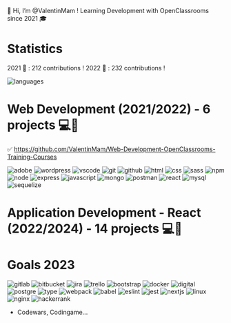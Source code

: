 👋 Hi, I’m @ValentinMam ! 
Learning Development with OpenClassrooms since 2021 🎓

# Statistics
2021 📅 : 212 contributions !
2022 📅 : 232 contributions !

![languages](https://user-images.githubusercontent.com/82659102/164913953-af875259-779c-49c0-8f27-f4b1a19a5024.svg)

# Web Development (2021/2022) - 6 projects 💻🎯 
✅ https://github.com/ValentinMam/Web-Development-OpenClassrooms-Training-Courses

![adobe](https://user-images.githubusercontent.com/82659102/164915055-c929eab8-280e-43f1-984f-7255e40219fc.svg)
![wordpress](https://user-images.githubusercontent.com/82659102/164915005-e2577f4e-f0d3-4456-877d-859e2c5baf3f.svg)
![vscode](https://user-images.githubusercontent.com/82659102/164914980-d6e652b6-80ac-4b92-92e5-560f1d836607.svg)
![git](https://user-images.githubusercontent.com/82659102/164914559-9da66e0e-4d8e-4d35-8f8f-cfead9ccc7a6.svg)
![github](https://user-images.githubusercontent.com/82659102/164914561-4d9c10a2-62af-4166-9c0b-02d8a85ac41e.svg)
![html](https://user-images.githubusercontent.com/82659102/164914763-e8e64eaa-56ef-4992-8d40-2c9dbeefe49d.svg)
![css](https://user-images.githubusercontent.com/82659102/164914765-a608f38e-7d36-43d6-b145-dbe587f8c946.svg)
![sass](https://user-images.githubusercontent.com/82659102/164914768-835418c3-27e8-430d-ac1d-41fdb685a7d4.svg)
![npm](https://user-images.githubusercontent.com/82659102/164915009-05834f12-f5dd-4613-8a0d-80989582561f.svg)
![node](https://user-images.githubusercontent.com/82659102/164915012-0b52f597-329a-4b00-bb90-cc3bd4a1b924.svg)
![express](https://user-images.githubusercontent.com/82659102/164915141-5f9f5145-8cd7-4005-927c-4b5109e10723.svg)
![javascript](https://user-images.githubusercontent.com/82659102/164915313-1b238671-8eea-47fe-b667-de27cd599f75.svg)
![mongo](https://user-images.githubusercontent.com/82659102/164915070-90896cce-8429-4dd3-b434-41973609ac02.svg)
![postman](https://user-images.githubusercontent.com/82659102/164915013-65965a81-e9dd-4a00-b338-7317d6495652.svg)
![react](https://user-images.githubusercontent.com/82659102/164915553-5bfb0a65-f393-4877-ad41-fb7c2ea3a619.svg)
![mysql](https://user-images.githubusercontent.com/82659102/164915066-5bb9dcf7-28fd-427d-b78f-d8d00ebd7769.svg)
![sequelize](https://user-images.githubusercontent.com/82659102/164915395-f646d367-b692-4be1-b060-31ac53ee1211.svg)

# Application Development - React (2022/2024) - 14 projects 💻🌱 

# Goals 2023
![gitlab](https://user-images.githubusercontent.com/82659102/164915493-e31eb01d-cbce-4b97-81af-9029d33aeaad.svg)
![bitbucket](https://user-images.githubusercontent.com/82659102/164915488-19fab510-2da9-4fbc-aa86-228ffb428a07.svg)
![jira](https://user-images.githubusercontent.com/82659102/164915504-ee5a09e2-4ab4-4a27-835a-b212b6ec72d9.svg)
![trello](https://user-images.githubusercontent.com/82659102/164915373-51825380-5a47-43b0-89f3-b2cfccbf82b4.svg)
![bootstrap](https://user-images.githubusercontent.com/82659102/164915145-c7a1d639-a67f-497d-87df-e5dc0a0cf09a.svg)
![docker](https://user-images.githubusercontent.com/82659102/164915147-003fa1b2-f96a-4587-b7af-cd7fcb7ce795.svg)
![digital](https://user-images.githubusercontent.com/82659102/164915072-c0244657-32ca-4b17-a720-9ca4a06da913.svg)
![postgre](https://user-images.githubusercontent.com/82659102/164915075-abc83315-a5e1-49ea-ba45-dabc91cb2b43.svg)
![type](https://user-images.githubusercontent.com/82659102/164915327-95235250-03d1-496e-abb7-060481050472.svg)
![webpack](https://user-images.githubusercontent.com/82659102/164915654-f2d475e0-4879-4515-b043-f7b94ce6ee6f.svg)
![babel](https://user-images.githubusercontent.com/82659102/164915656-b1c5e933-595c-457f-8aa8-16b5b049cd21.svg)
![eslint](https://user-images.githubusercontent.com/82659102/164915340-c30a1a69-1d74-4b6a-8373-677f7284e1af.svg)
![jest](https://user-images.githubusercontent.com/82659102/164915562-6938d87b-d351-46e7-a5e5-4be88cb2acce.svg)
![nextjs](https://user-images.githubusercontent.com/82659102/164915569-ba6889e4-3a87-47ed-b824-bb384f5b5099.svg)
![linux](https://user-images.githubusercontent.com/82659102/164915483-b33886e9-ff91-4c97-86ce-23501bc2a871.svg)
![nginx](https://user-images.githubusercontent.com/82659102/164915574-793836d7-cedd-4fa8-ac2f-1202e1dc0f0d.svg)
![hackerrank](https://user-images.githubusercontent.com/82659102/164915500-79f3458d-e815-43a1-9818-054aafbaae2d.svg)


- Codewars, Codingame... 


